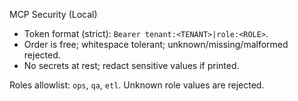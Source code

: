 MCP Security (Local)

- Token format (strict): `Bearer tenant:<TENANT>|role:<ROLE>`.
- Order is free; whitespace tolerant; unknown/missing/malformed rejected.
- No secrets at rest; redact sensitive values if printed.

Roles allowlist: `ops`, `qa`, `etl`. Unknown role values are rejected.
